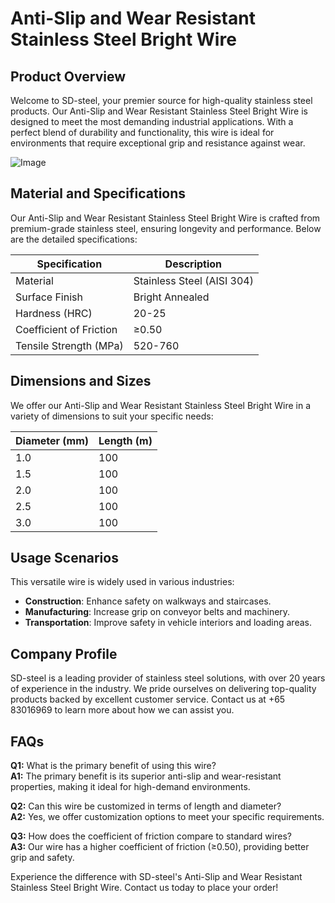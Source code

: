 # Anti-Slip and Wear Resistant Stainless Steel Bright Wire

## Product Overview

Welcome to SD-steel, your premier source for high-quality stainless steel products. Our Anti-Slip and Wear Resistant Stainless Steel Bright Wire is designed to meet the most demanding industrial applications. With a perfect blend of durability and functionality, this wire is ideal for environments that require exceptional grip and resistance against wear.

![Image](https://github.com/user-attachments/assets/2567258e-e124-4816-932d-1809bd27ef0b)

## Material and Specifications

Our Anti-Slip and Wear Resistant Stainless Steel Bright Wire is crafted from premium-grade stainless steel, ensuring longevity and performance. Below are the detailed specifications:

| Specification | Description |
|---------------|-------------|
| Material      | Stainless Steel (AISI 304) |
| Surface Finish| Bright Annealed |
| Hardness (HRC)| 20-25       |
| Coefficient of Friction | ≥0.50 |
| Tensile Strength (MPa) | 520-760 |

## Dimensions and Sizes

We offer our Anti-Slip and Wear Resistant Stainless Steel Bright Wire in a variety of dimensions to suit your specific needs:

| Diameter (mm) | Length (m) |
|---------------|------------|
| 1.0           | 100        |
| 1.5           | 100        |
| 2.0           | 100        |
| 2.5           | 100        |
| 3.0           | 100        |

## Usage Scenarios

This versatile wire is widely used in various industries:
- **Construction**: Enhance safety on walkways and staircases.
- **Manufacturing**: Increase grip on conveyor belts and machinery.
- **Transportation**: Improve safety in vehicle interiors and loading areas.

## Company Profile

SD-steel is a leading provider of stainless steel solutions, with over 20 years of experience in the industry. We pride ourselves on delivering top-quality products backed by excellent customer service. Contact us at +65 83016969 to learn more about how we can assist you.

## FAQs

**Q1:** What is the primary benefit of using this wire?  
**A1:** The primary benefit is its superior anti-slip and wear-resistant properties, making it ideal for high-demand environments.

**Q2:** Can this wire be customized in terms of length and diameter?  
**A2:** Yes, we offer customization options to meet your specific requirements.

**Q3:** How does the coefficient of friction compare to standard wires?  
**A3:** Our wire has a higher coefficient of friction (≥0.50), providing better grip and safety.

Experience the difference with SD-steel's Anti-Slip and Wear Resistant Stainless Steel Bright Wire. Contact us today to place your order!